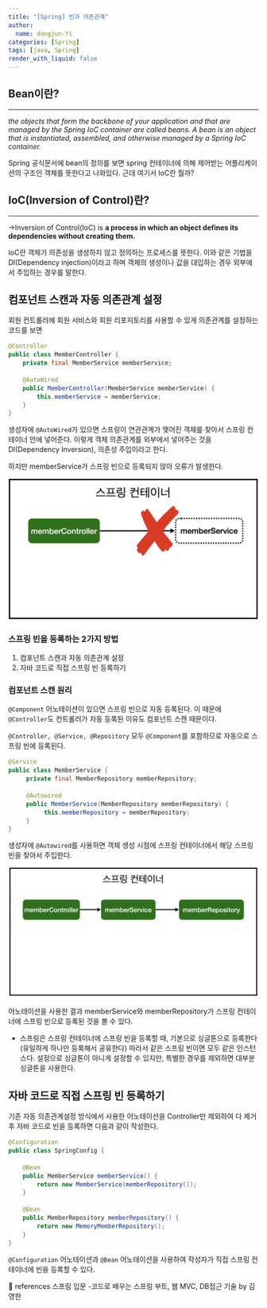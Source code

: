 ```yaml
---
title: "[Spring] 빈과 의존관계"
author:
  name: dongjun-Yi
categories: [Spring]
tags: [java, Spring]
render_with_liquid: false
---
```

## Bean이란?

---

*the objects that form the backbone of your application and that are managed by the Spring IoC container are called beans. A bean is an object that is instantiated, assembled, and otherwise managed by a Spring IoC container.*

Spring 공식문서에 bean의 정의를 보면 spring 컨테이너에 의해 제어받는 어플리케이션의 구조인 객체를 뜻한다고 나와있다. 근데 여기서 IoC란 뭘까?

## IoC(Inversion of Control)란?

---

→Inversion of Control(IoC) is **a process in which an object defines its dependencies without creating them.**

IoC란 객체가 의존성을 생성하지 않고 정의하는 프로세스를 뜻한다. 이와 같은 기법을 DI(Dependency injection)이라고 하며 객체의 생성이나 값을 대입하는 경우 외부에서 주입하는 경우를 말한다.

## 컴포넌트 스캔과 자동 의존관계 설정

회원 컨트롤러에 회원 서비스와 회원 리포지토리를 사용할 수 있게 의존관계를 설정하는 코드를 보면

```java
@Controller
public class MemberController {
    private final MemberService memberService;

    @AutoWired
    public MemberController(MemberService memberService) {
        this.memberService = memberService;
    }
}
```

생성자에 `@AutoWired`가 있으면 스프링이 연관관계가 맺어진 객체를 찾아서 스프링 컨테이너 안에 넣어준다. 이렇게 객체 의존관계를 외부에서 넣어주는 것을 DI(Dependency Inversion), 의존성 주입이라고 한다.

하지만 memberService가 스프링 빈으로 등록되지 않아 오류가 발생한다.

![Untitled.png](/assets/images/Spring_Bean/Untitled.png)

### 스프링 빈을 등록하는 2가지 방법

1. 컴포넌트 스캔과 자동 의존관계 설정
2. 자바 코드로 직접 스프링 빈 등록하기

### 컴포넌트 스캔 원리

`@Component` 어노테이션이 있으면 스프링 빈으로 자동 등록된다. 이 때문에 `@Controller`도 컨트롤러가 자동 등록된 이유도 컴포넌트 스캔 때문이다.

`@Controller, @Service, @Repository` 모두 `@Component`를 포함하므로 자동으로 스프링 빈에 등록된다.

```java
@Service
public class MemberService {
     private final MemberRepository memberRepository;

     @Autowired
     public MemberService(MemberRepository memberRepository) {
          this.memberRepository = memberRepository;
     }
}
```

생성자에 `@Autowired`를 사용하면 객체 생성 시점에 스프링 컨테이너에서 해당 스프링 빈을 찾아서 주입한다.

![Untitled1.png](/assets/images/Spring_Bean/1.png)

어노테이션을 사용한 결과 memberService와 memberRepository가 스프링 컨테이너에 스프링 빈으로 등록된 것을 볼 수 있다.

- 스프링은 스프링 컨테이너에 스프링 빈을 등록할 때, 기본으로 싱글톤으로 등록한다(유일하게 하나만 등록해서 공유한다) 따라서 같은 스프링 빈이면 모두 같은 인스턴스다. 설정으로 싱글톤이 아니게 설정할 수 있지만, 특별한 경우를 제외하면 대부분 싱글톤을 사용한다.

## 자바 코드로 직접 스프링 빈 등록하기

기존 자동 의존관계설정 방식에서 사용한 어노테이션을 Controller만 제외하여 다 제거 후 자바 코드로 빈을 등록하면 다음과 같이 작성한다.

```java
@Configuration
public class SpringConfig {

    @Bean
    public MemberService memberService() {
        return new MemberService(memberRepository());
    }

    @Bean
    public MemberRepository memberRepository() {
        return new MemoryMemberRepository();
    }
}
```

`@Configuration` 어노테이션과 `@Bean` 어노테이션을 사용하여 작성자가 직접 스프링 컨테이너에 빈을 등록할 수 있다.

<aside>
📖 references 스프링 입문 -코드로 배우는 스프링 부트, 웹 MVC, DB접근 기술 by 김영한

</aside>
